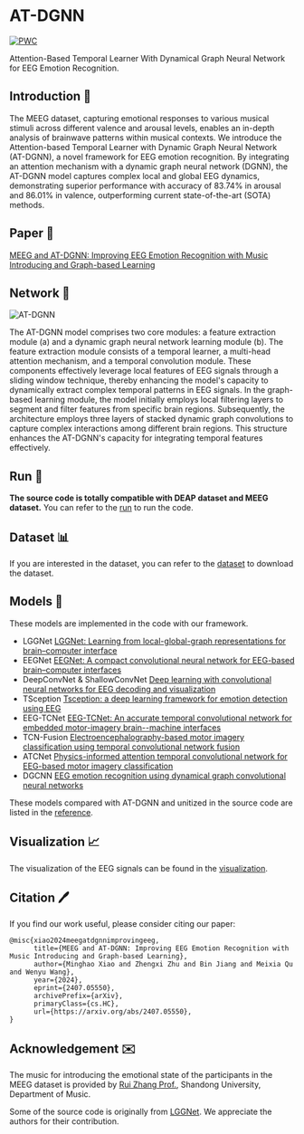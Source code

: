 # AT-DGNN

[![PWC](https://img.shields.io/endpoint.svg?url=https://paperswithcode.com/badge/meeg-and-at-dgnn-advancing-eeg-emotion/eeg-emotion-recognition-on-meeg)](https://paperswithcode.com/sota/eeg-emotion-recognition-on-meeg?p=meeg-and-at-dgnn-advancing-eeg-emotion)

Attention-Based Temporal Learner With Dynamical Graph Neural Network for EEG Emotion Recognition.

## Introduction 📖

The MEEG dataset,
capturing emotional responses to various musical stimuli across different valence and arousal levels,
enables an in-depth analysis of brainwave patterns within musical contexts.
We introduce the Attention-based Temporal Learner with Dynamic Graph Neural Network (AT-DGNN),
a novel framework for EEG emotion recognition.
By integrating an attention mechanism with a dynamic graph neural network (DGNN),
the AT-DGNN model captures complex local and global EEG dynamics,
demonstrating superior performance with accuracy of 83.74% in arousal and 86.01% in valence,
outperforming current state-of-the-art (SOTA) methods.

## Paper 📄

[MEEG and AT-DGNN: Improving EEG Emotion Recognition with Music Introducing and Graph-based Learning](https://arxiv.org/abs/2407.05550)

## Network 🧠

![AT-DGNN](docs/assert/network.jpg)

The AT-DGNN model comprises two core modules: a feature extraction module (a) and a dynamic graph neural network learning module (b). The feature extraction module consists of a temporal learner, a multi-head attention mechanism, and a temporal convolution module. These components effectively leverage local features of EEG signals through a sliding window technique, thereby enhancing the model's capacity to dynamically extract complex temporal patterns in EEG signals. In the graph-based learning module, the model initially employs local filtering layers to segment and filter features from specific brain regions. Subsequently, the architecture employs three layers of stacked dynamic graph convolutions to capture complex interactions among different brain regions. This structure enhances the AT-DGNN's capacity for integrating temporal features effectively.

## Run 🏃

**The source code is totally compatible with DEAP dataset and MEEG dataset.** You can refer to the [run](docs/run.md) to run the code.

## Dataset 📊

If you are interested in the dataset, you can refer to the [dataset](docs/dataset.md) to download the dataset.

## Models 📕

These models are implemented in the code with our framework.

- LGGNet [LGGNet: Learning from local-global-graph representations for brain–computer interface](https://ieeexplore.ieee.org/abstract/document/10025569)
- EEGNet [EEGNet: A compact convolutional neural network for EEG-based brain–computer interfaces](https://iopscience.iop.org/article/10.1088/1741-2552/aace8c/meta?casa_token=lv6qPlB_YWgAAAAA:9c1FVN1Co6ae3vT6bjTh4VctC1sJLQPbv7uES2QtElX6JoAD2ICg4tndyvhaciMRSch51He_CszifyM0v1ZjBgp51WIW)
- DeepConvNet & ShallowConvNet [Deep learning with convolutional neural networks for EEG decoding and visualization](https://onlinelibrary.wiley.com/doi/full/10.1002/hbm.23730)
- TSception [Tsception: a deep learning framework for emotion detection using EEG](https://ieeexplore.ieee.org/abstract/document/9206750/)
- EEG-TCNet [EEG-TCNet: An accurate temporal convolutional network for embedded motor-imagery brain--machine interfaces](https://ieeexplore.ieee.org/abstract/document/9283028)
- TCN-Fusion [Electroencephalography-based motor imagery classification using temporal convolutional network fusion](https://www.sciencedirect.com/science/article/abs/pii/S1746809421004237)
- ATCNet [Physics-informed attention temporal convolutional network for EEG-based motor imagery classification](https://ieeexplore.ieee.org/abstract/document/9852687/)
- DGCNN [EEG emotion recognition using dynamical graph convolutional neural networks](https://ieeexplore.ieee.org/abstract/document/8320798)

These models compared with AT-DGNN and unitized in the source code are listed in the [reference](docs/reference.md). 

## Visualization 📈

The visualization of the EEG signals can be found in the [visualization](docs/visualization.md).

## Citation 🖊️

If you find our work useful, please consider citing our paper:

```
@misc{xiao2024meegatdgnnimprovingeeg,
      title={MEEG and AT-DGNN: Improving EEG Emotion Recognition with Music Introducing and Graph-based Learning}, 
      author={Minghao Xiao and Zhengxi Zhu and Bin Jiang and Meixia Qu and Wenyu Wang},
      year={2024},
      eprint={2407.05550},
      archivePrefix={arXiv},
      primaryClass={cs.HC},
      url={https://arxiv.org/abs/2407.05550}, 
}
```

## Acknowledgement ✉️

The music for introducing the emotional state of the participants in the MEEG dataset is provided by [Rui Zhang Prof.](https://www.art.sdu.edu.cn/info/1499/14819.htm), Shandong University, Department of Music.

Some of the source code is originally from [LGGNet](https://github.com/yi-ding-cs/LGG). We appreciate the authors for their contribution.
